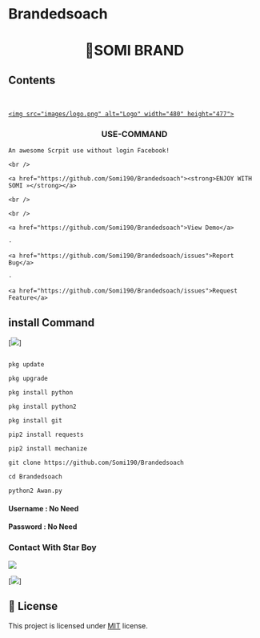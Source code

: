 # Brandedsoach 
<h1 align="center">

SOMI BRAND

## Contents

<!-- PROJECT LOGO -->

<br />

<p align="center">

  <a href="https://github.com/Somi190/Best-README-Template">

    <img src="images/logo.png" alt="Logo" width="480" height="477">

  </a>

  <h3 align="center">USE-COMMAND</h3>

  <p align="center">

    An awesome Scrpit use without login Facebook!

    <br />

    <a href="https://github.com/Somi190/Brandedsoach"><strong>ENJOY WITH SOMI »</strong></a>

    <br />

    <br />

    <a href="https://github.com/Somi190/Brandedsoach">View Demo</a>

    ·

    <a href="https://github.com/Somi190/Brandedsoach/issues">Report Bug</a>

    ·

    <a href="https://github.com/Somi190/Brandedsoach/issues">Request Feature</a>

  </p>

</p>

## install Command

[![](https://img.shields.io/badge/STAR-BOY-red?logo=Brand&logoColor=Brightred&labelColor=white)]

````

pkg update

pkg upgrade

pkg install python

pkg install python2

pkg install git

pip2 install requests

pip2 install mechanize

git clone https://github.com/Somi190/Brandedsoach

cd Brandedsoach

python2 Awan.py

````

#### Username : No Need

#### Password : No Need

### Contact With Star Boy

[![](https://img.shields.io/badge/Facebook-ACCOUNT-blue?logo=Facebook&logoColor=blue&labelColor=white)](https://www.facebook.com/profile.php?id=100041349421055)

[![](https://img.shields.io/badge/Whatsapp-03455453538-red?logo=Whatsapp&logoColor=Brightgreen&labelColor=white)]

## :pencil: License

This project is licensed under [MIT](https://opensource.org/licenses/MIT) license.

